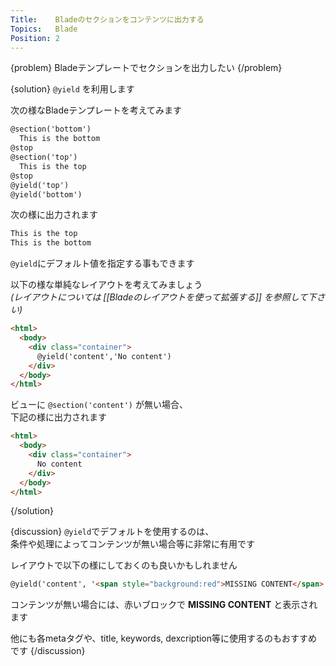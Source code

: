 ```yaml
---
Title:    Bladeのセクションをコンテンツに出力する
Topics:   Blade
Position: 2
---
```


{problem}
Bladeテンプレートでセクションを出力したい
{/problem}

{solution}
`@yield` を利用します

次の様なBladeテンプレートを考えてみます

```html
@section('bottom')
  This is the bottom
@stop
@section('top')
  This is the top
@stop
@yield('top')
@yield('bottom')
```

次の様に出力されます

```html
This is the top
This is the bottom
```


`@yield`にデフォルト値を指定する事もできます

以下の様な単純なレイアウトを考えてみましょう  
_(レイアウトについては [[Bladeのレイアウトを使って拡張する]] を参照して下さい)_

```html
<html>
  <body>
    <div class="container">
      @yield('content','No content')
    </div>
  </body>
</html>
```

ビューに `@section('content')` が無い場合、  
下記の様に出力されます

```html
<html>
  <body>
    <div class="container">
      No content
    </div>
  </body>
</html>
```
{/solution}

{discussion}
`@yield`でデフォルトを使用するのは、  
条件や処理によってコンテンツが無い場合等に非常に有用です

レイアウトで以下の様にしておくのも良いかもしれません

```html
@yield('content', '<span style="background:red">MISSING CONTENT</span>')
```

コンテンツが無い場合には、赤いブロックで **MISSING CONTENT** と表示されます

他にも各metaタグや、title, keywords, dexcription等に使用するのもおすすめです
{/discussion}
